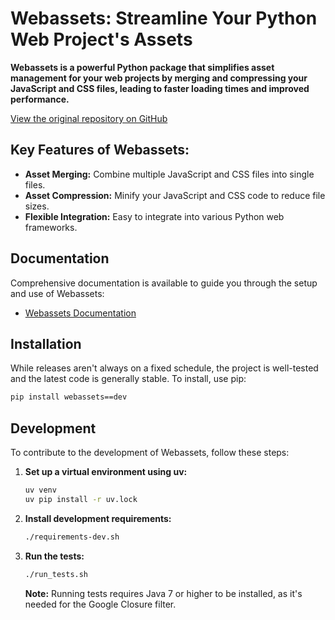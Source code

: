 # Webassets: Streamline Your Python Web Project's Assets

**Webassets is a powerful Python package that simplifies asset management for your web projects by merging and compressing your JavaScript and CSS files, leading to faster loading times and improved performance.**

[View the original repository on GitHub](https://github.com/miracle2k/webassets)

## Key Features of Webassets:

*   **Asset Merging:** Combine multiple JavaScript and CSS files into single files.
*   **Asset Compression:** Minify your JavaScript and CSS code to reduce file sizes.
*   **Flexible Integration:** Easy to integrate into various Python web frameworks.

## Documentation

Comprehensive documentation is available to guide you through the setup and use of Webassets:

*   [Webassets Documentation](https://webassets.readthedocs.io/)

## Installation

While releases aren't always on a fixed schedule, the project is well-tested and the latest code is generally stable.  To install, use pip:

```bash
pip install webassets==dev
```

## Development

To contribute to the development of Webassets, follow these steps:

1.  **Set up a virtual environment using uv:**

    ```bash
    uv venv
    uv pip install -r uv.lock
    ```

2.  **Install development requirements:**

    ```bash
    ./requirements-dev.sh
    ```

3.  **Run the tests:**

    ```bash
    ./run_tests.sh
    ```

    **Note:**  Running tests requires Java 7 or higher to be installed, as it's needed for the Google Closure filter.